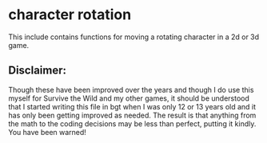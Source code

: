 # character rotation
This include contains functions for moving a rotating character in a 2d or 3d game.

## Disclaimer:
Though these have been improved over the years and though I do use this myself for Survive the Wild and my other games, it should be understood that I started writing this file in bgt when I was only 12 or 13 years old and it has only been getting improved as needed. The result is that anything from the math to the coding decisions may be less than perfect, putting it kindly. You have been warned!
